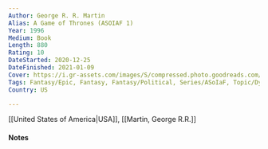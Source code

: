 ```yaml
---
Author: George R. R. Martin
Alias: A Game of Thrones (ASOIAF 1)
Year: 1996
Medium: Book
Length: 880
Rating: 10
DateStarted: 2020-12-25
DateFinished: 2021-01-09
Cover: https://i.gr-assets.com/images/S/compressed.photo.goodreads.com/books/1566973539l/31834320.jpg
Tags: Fantasy/Epic, Fantasy, Fantasy/Political, Series/ASoIaF, Topic/DynasticWars 
Country: US

---
```

[[United States of America|USA]], [[Martin, George R.R.]]
#### Notes